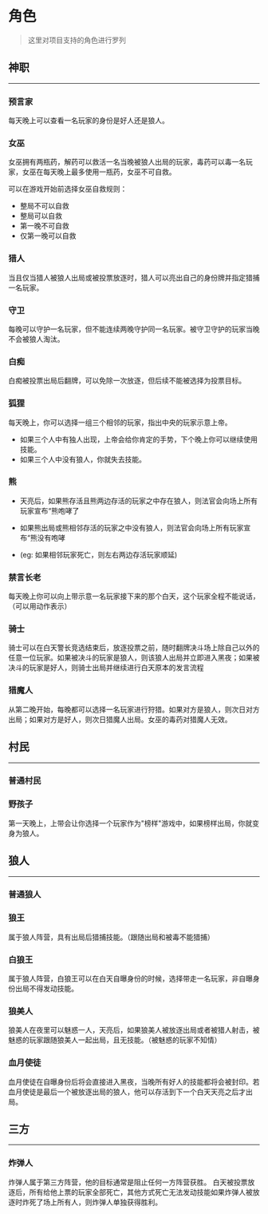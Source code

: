 # 角色

> 这里对项目支持的角色进行罗列



## 神职

---



### 预言家

每天晚上可以查看一名玩家的身份是好人还是狼人。

### 女巫

女巫拥有两瓶药，解药可以救活一名当晚被狼人出局的玩家，毒药可以毒一名玩家，女巫在每天晚上最多使用一瓶药，女巫不可自救。

可以在游戏开始前选择女巫自救规则：

- 整局不可以自救
- 整局可以自救
- 第一晚不可自救
- 仅第一晚可以自救



### 猎人

当且仅当猎人被狼人出局或被投票放逐时，猎人可以亮出自己的身份牌并指定猎捕一名玩家。



### 守卫

每晚可以守护一名玩家，但不能连续两晚守护同一名玩家。被守卫守护的玩家当晚不会被狼人淘汰。



### 白痴

白痴被投票出局后翻牌，可以免除一次放逐，但后续不能被选择为投票目标。




### 狐狸

每天晚上，你可以选择一组三个相邻的玩家，指出中央的玩家示意上帝。

- 如果三个人中有独人出现，上帝会给你肯定的手势，下个晚上你可以继续使用技能。
- 如果三个人中没有狼人，你就失去技能。




### 熊

- 天亮后，如果熊存活且熊两边存活的玩家之中存在狼人，则法官会向场上所有玩家宣布“熊咆哮了

- 如果熊出局或熊相邻存活的玩家之中没有狼人，则法官会向场上所有玩家宣布“熊没有咆哮
- (eg: 如果相邻玩家死亡，则左右两边存活玩家顺延)



### 禁言长老

每天晚上你可以向上带示意一名玩家接下来的那个白天，这个玩家全程不能说话，（可以用动作表示）




### 骑士

骑士可以在白天警长竞选结束后，放逐投票之前，随时翻牌决斗场上除自己以外的任意一位玩家。如果被决斗的玩家是狼人，则该狼人出局并立即进入黑夜；如果被决斗的玩家是好人，则骑士出局并继续进行白天原本的发言流程



### 猎魔人

从第二晚开始，每晚都可以选择一名玩家进行狩猎。如果对方是狼人，则次日对方出局；如果对方是好人，则次日猎魔人出局。女巫的毒药对猎魔人无效。



## 村民

---

### 普通村民



### 野孩子 

第一天晚上，上带会让你选择一个玩家作为"榜样"游戏中，如果榜样出局，你就变身为狼人。



## 狼人

---

### 普通狼人



### 狼王

属于狼人阵营，具有出局后猎捕技能。（跟随出局和被毒不能猎捕）



### 白狼王

属于狼人阵营，白狼王可以在白天自曝身份的时候，选择带走一名玩家，非自曝身份出局不得发动技能。



### 狼美人

狼美人在夜里可以魅惑一人，天亮后，如果狼美人被放逐出局或者被猎人射击，被魅惑的玩家跟随狼美人一起出局，且无技能。（被魅惑的玩家不知情）



### 血月使徒

血月使徒在自曝身份后将会直接进入黑夜，当晚所有好人的技能都将会被封印。若血月使徒是最后一个被放逐出局的狼人，他可以存活到下一个白天天亮之后才出局。



## 三方

---

### 炸弹人

炸弹人属于第三方阵营，他的目标通常是阻止任何一方阵营获胜。
白天被投票放逐后，所有给他上票的玩家全部死亡，其他方式死亡无法发动技能如果炸弹人被放逐时炸死了场上所有人，则炸弹人单独获得胜利。



